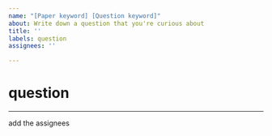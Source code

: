 ```yaml
---
name: "[Paper keyword] [Question keyword]"
about: Write down a question that you're curious about
title: ''
labels: question
assignees: ''

---
```


# question


---
add the assignees
